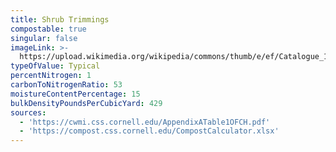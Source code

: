 ```yaml
---
title: Shrub Trimmings
compostable: true
singular: false
imageLink: >-
  https://upload.wikimedia.org/wikipedia/commons/thumb/e/ef/Catalogue_1915_-_seeds%2C_bulbs%2C_shrubs_%281915%29_%2820568464822%29.jpg/512px-Catalogue_1915_-_seeds%2C_bulbs%2C_shrubs_%281915%29_%2820568464822%29.jpg
typeOfValue: Typical
percentNitrogen: 1
carbonToNitrogenRatio: 53
moistureContentPercentage: 15
bulkDensityPoundsPerCubicYard: 429
sources:
  - 'https://cwmi.css.cornell.edu/AppendixATable1OFCH.pdf'
  - 'https://compost.css.cornell.edu/CompostCalculator.xlsx'
---
```



